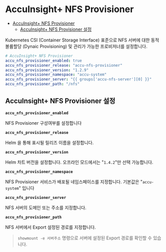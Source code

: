 # AccuInsight+ NFS Provisioner

- [AccuInsight+ NFS Provisioner](#accuinsight-nfs-provisioner)
  - [AccuInsight+ NFS Provisioner 설정](#accuinsight-nfs-provisioner-설정)

Kubernetes CSI (Container Storage Interface) 표준으로 NFS 서버에 대한 동적 볼륨할당 (Dynaic Provisioning) 및 관리가 가능한 프로비저너를 설정합니다.

```yaml
# AccuInsight+ NFS Provisioner
accu_nfs_provisioner_enabled: true
accu_nfs_provisioner_release: "accu-nfs-provisioner"
accu_nfs_provisioner_version: "1.2.9"
accu_nfs_provisioner_namespace: "accu-system"
accu_nfs_provisioner_server: "{{ groups['accu-nfs-server'][0] }}"
accu_nfs_provisioner_path: "/nfs"
```

## AccuInsight+ NFS Provisioner 설정

**`accu_nfs_provisioner_enabled`**

NFS Provisioner 구성여부를 설정합니다

**`accu_nfs_provisioner_release`**

Helm 을 통해 표시될 릴리즈 이름을 설정합니다.

**`accu_nfs_provisioner_version`**

Helm 차트 버전을 설정합니다. 오프라인 모드에서는 "`1.4.2`"만 선택 가능합니다.

**`accu_nfs_provisioner_namespace`**

NFS Provisioner 서비스가 배포될 네임스페이스를 지정합니다. 기본값은 "`accu-system`" 입니다

**`accu_nfs_provisioner_server`**

NFS 서버의 도메인 또는 주소를 지정합니다.

**`accu_nfs_provisioner_path`**

NFS 서버에서 Export 설정된 경로를 지정합니다.

> `showmount -e 서버주소` 명령으로 서버에 설정된 Export 경로를 확인할 수 있습니다.
